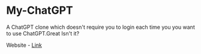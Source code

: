 # My-ChatGPT

A ChatGPT clone which doesn't require you to login each time you you want to use ChatGPT.Great Isn't it?

Website - [Link](https://5icjxc4wp3.execute-api.us-east-1.amazonaws.com/)
